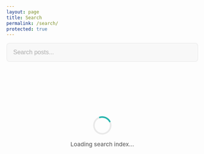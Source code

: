 ```yaml
---
layout: page
title: Search
permalink: /search/
protected: true
---
```


<div id="search-container">
  <input type="text" id="search-input" placeholder="Search posts..." class="search-input" disabled>
  <div id="initial-loading" class="initial-loading">
    <div class="loading-spinner">
      <div class="spinner"></div>
      <span>Loading search index...</span>
    </div>
  </div>
  <div id="search-results-info" class="search-results-info"></div>
  <div id="results-container" class="post-grid"></div>
  <div id="loading-indicator" class="load-more-container" style="display: none;">
    <div class="load-more-spinner">
      <div class="spinner"></div>
      <span id="loading-text">Searching...</span>
    </div>
  </div>
</div>

<style>
.search-input {
  width: 100%;
  padding: 14px 16px;
  font-size: 16px;
  border: 2px solid #e8e8e8;
  border-radius: 8px;
  margin-bottom: 24px;
  box-sizing: border-box;
  transition: border-color 0.3s;
}

.search-input:disabled {
  background-color: #f5f5f5;
  cursor: not-allowed;
  opacity: 0.6;
}

.search-input:focus {
  outline: none;
  border-color: #2a7ae2;
}

.search-results-info {
  color: #666;
  font-size: 14px;
  margin-bottom: 24px;
  font-weight: 500;
}

/* Initial loading indicator */
.initial-loading {
  display: flex;
  justify-content: center;
  align-items: center;
  padding: 60px 20px;
  min-height: 200px;
}

.loading-spinner {
  display: flex;
  flex-direction: column;
  align-items: center;
  gap: 16px;
}

.loading-spinner .spinner {
  width: 40px;
  height: 40px;
  border: 4px solid #e8e8e8;
  border-top-color: #20b2aa;
  border-radius: 50%;
  animation: spin 0.8s linear infinite;
}

.loading-spinner span {
  color: #666;
  font-size: 15px;
  font-weight: 500;
}

@keyframes spin {
  to { transform: rotate(360deg); }
}

/* Ensure search cards match standard card styling */
#results-container .post-card-title {
  font-size: clamp(18px, 2vw, 22px);
  font-weight: 600;
  line-height: 1.3;
  letter-spacing: -0.02em;
}
</style>

<script src="https://unpkg.com/lunr/lunr.js"></script>
<script>
  window.addEventListener('DOMContentLoaded', (event) => {
    const searchInput = document.getElementById('search-input');
    const resultsContainer = document.getElementById('results-container');
    const resultsInfo = document.getElementById('search-results-info');
    const loadingIndicator = document.getElementById('loading-indicator');
    const loadingText = document.getElementById('loading-text');
    const initialLoading = document.getElementById('initial-loading');

    let searchData = [];
    let idx;
    let currentResults = [];
    let displayedCount = 0;
    const resultsPerLoad = 12; // Show 12 cards initially
    const loadMoreCount = 6;   // Load 6 more on scroll
    let isLoading = false;

    // Load search data
    fetch('{{ site.baseurl }}/search.json')
      .then(response => response.json())
      .then(data => {
        searchData = data;

        // Build Lunr index
        idx = lunr(function () {
          this.ref('url');
          this.field('title', { boost: 10 });
          this.field('category', { boost: 5 });
          this.field('content');

          searchData.forEach(function (doc) {
            this.add(doc);
          }, this);
        });

        // Hide loading indicator and enable search input
        initialLoading.style.display = 'none';
        searchInput.disabled = false;
        searchInput.focus();

        // Get search query from URL if present
        const urlParams = new URLSearchParams(window.location.search);
        const query = urlParams.get('q');
        if (query) {
          searchInput.value = query;
          performSearch(query);
        }
      });

    // Search on input (debounced)
    let searchTimeout;
    searchInput.addEventListener('input', function() {
      clearTimeout(searchTimeout);
      const query = this.value;

      searchTimeout = setTimeout(() => {
        if (query.length > 2) {
          performSearch(query);
        } else {
          resultsContainer.innerHTML = '';
          resultsInfo.innerHTML = '';
        }
      }, 300); // Debounce 300ms
    });

    // Scroll listener for infinite scroll
    window.addEventListener('scroll', function() {
      if (isLoading || displayedCount >= currentResults.length) return;

      const scrollPosition = window.innerHeight + window.scrollY;
      const documentHeight = document.documentElement.offsetHeight;

      if (scrollPosition >= documentHeight - 300) {
        loadMoreResults();
      }
    });

    function performSearch(query) {
      // Show loading indicator
      resultsContainer.innerHTML = '';
      resultsInfo.innerHTML = '';
      loadingText.textContent = 'Searching...';
      loadingIndicator.style.display = 'flex';

      // Use setTimeout to allow loading indicator to render
      setTimeout(() => {
        try {
          const results = idx.search(query);
          currentResults = results;
          displayedCount = 0;

          if (results.length > 0) {
            resultsInfo.innerHTML = `Found ${results.length} result${results.length !== 1 ? 's' : ''} for "${query}"`;
            displayResults(resultsPerLoad);
          } else {
            resultsInfo.innerHTML = `No results found for "${query}"`;
          }
        } catch (e) {
          resultsInfo.innerHTML = 'Please enter a valid search term.';
        }

        // Hide loading indicator
        loadingIndicator.style.display = 'none';
      }, 100);
    }

    function displayResults(count) {
      const endIndex = Math.min(displayedCount + count, currentResults.length);
      const resultsToShow = currentResults.slice(displayedCount, endIndex);

      resultsToShow.forEach((result, index) => {
        const item = searchData.find(post => post.url === result.ref);
        if (item) {
          const card = createPostCard(item);
          card.style.opacity = '0';
          card.style.transform = 'translateY(20px)';
          resultsContainer.appendChild(card);

          // Animate in
          setTimeout(() => {
            card.style.transition = 'all 0.4s ease';
            card.style.opacity = '1';
            card.style.transform = 'translateY(0)';
          }, index * 50);
        }
      });

      displayedCount = endIndex;
    }

    function loadMoreResults() {
      if (isLoading || displayedCount >= currentResults.length) return;

      isLoading = true;
      loadingText.textContent = 'Loading more results...';
      loadingIndicator.style.display = 'flex';

      setTimeout(() => {
        displayResults(loadMoreCount);
        loadingIndicator.style.display = 'none';
        isLoading = false;
      }, 500);
    }

    function createPostCard(item) {
      const article = document.createElement('article');
      article.className = 'post-card';

      // Slugify category for badge class (match Jekyll's slugify filter)
      const categorySlug = item.category ?
        item.category
          .toLowerCase()
          .replace(/[^a-z0-9]+/g, '-')  // Replace non-alphanumeric with dashes
          .replace(/^-+|-+$/g, '')      // Remove leading/trailing dashes
        : '';
      const categoryBadge = item.category ?
        `<a href="{{ site.baseurl }}/category/${categorySlug}/" class="category-badge badge-${categorySlug}">${item.category}</a>` : '';

      // Generate featured image URL
      let imageHtml = '';
      if (item.featured_image && item.featured_image.trim() !== '') {
        const imgId = item.featured_image.replace(/\.(jpg|png|gif|webp|jpeg)$/i, '');
        imageHtml = `<img src="{{ site.cloudinary_base_url }}/c_fill,g_auto,w_320,h_213,q_auto,f_auto,dpr_auto/${imgId}"
                          srcset="{{ site.cloudinary_base_url }}/c_fill,g_auto,w_320,h_213,q_auto,f_auto/${imgId} 320w,
                                  {{ site.cloudinary_base_url }}/c_fill,g_auto,w_640,h_427,q_auto,f_auto/${imgId} 640w,
                                  {{ site.cloudinary_base_url }}/c_fill,g_auto,w_960,h_640,q_auto,f_auto/${imgId} 960w"
                          sizes="(max-width: 600px) 100vw, (max-width: 900px) 50vw, 320px"
                          alt="${item.title}"
                          loading="lazy"
                          onerror="this.src='{{ '/assets/images/default-post.svg' | relative_url }}'">`;
      } else {
        imageHtml = `<img src="{{ '/assets/images/default-post.svg' | relative_url }}" alt="${item.title}" loading="lazy">`;
      }

      // Generate reading time display
      const readingTime = item.reading_time ? `· <i class="far fa-clock reading-time-icon" aria-hidden="true" title="${item.reading_time * 200} words"></i> ${item.reading_time} min read` : '';

      article.innerHTML = `
        <div class="post-card-image">
          <a href="${item.url}">
            ${imageHtml}
          </a>
        </div>
        <div class="post-card-content">
          ${categoryBadge}
          <h2 class="post-card-title">
            <a href="${item.url}">${item.title}</a>
          </h2>
          <p class="post-card-excerpt">${item.content.substring(0, 150)}...</p>
          <div class="post-card-meta">
            <img src="https://www.gravatar.com/avatar/{{ site.gravatar_hash }}?s=64&d=mp"
                 alt="{{ site.author | escape }}"
                 class="post-author-avatar"
                 loading="lazy"
                 onerror="this.src='{{ '/assets/images/default-avatar.svg' | relative_url }}'">
            <div class="post-meta-info">
              <span class="post-author-name">{{ site.author | escape }}</span>
              <span class="post-date-reading">
                <i class="far fa-calendar calendar-icon" aria-hidden="true"></i>
                ${item.date}
                ${readingTime}
              </span>
            </div>
          </div>
        </div>
      `;

      return article;
    }
  });
</script>
